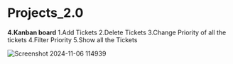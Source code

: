 # Projects_2.0

**4.Kanban board**
1.Add Tickets 
2.Delete Tickets
3.Change Priority of all the tickets
4.Filter Priority 
5.Show all the Tickets

![Screenshot 2024-11-06 114939](https://github.com/user-attachments/assets/ff57f668-aabf-4001-90ef-5e60a9fc6698)



